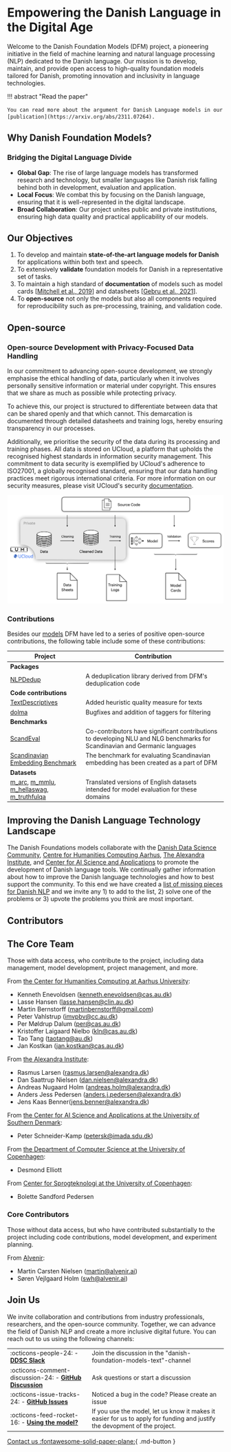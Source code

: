 # Empowering the Danish Language in the Digital Age

Welcome to the Danish Foundation Models (DFM) project, a pioneering initiative in the field of machine learning and natural language processing (NLP) dedicated to the Danish language. Our mission is to develop, maintain, and provide open access to high-quality foundation models tailored for Danish, promoting innovation and inclusivity in language technologies.

!!! abstract "Read the paper"

    You can read more about the argument for Danish Language models in our [publication](https://arxiv.org/abs/2311.07264).

## Why Danish Foundation Models?

### Bridging the Digital Language Divide

- **Global Gap**: The rise of large language models has transformed research and technology, but smaller languages like Danish risk falling behind both in development, evaluation and application.
- **Local Focus**: We combat this by focusing on the Danish language, ensuring that it is well-represented in the digital landscape.
- **Broad Collaboration**: Our project unites public and private institutions, ensuring high data quality and practical applicability of our models.

## Our Objectives

1. To develop and maintain **state-of-the-art language models for Danish** for applications within both text and speech.
2. To extensively **validate** foundation models for Danish in a representative set of tasks.
3. To maintain a high standard of **documentation** of models such as model cards \[[Mitchell et al., 2019](https://arxiv.org/abs/1810.03993)\] and datasheets \[[Gebru et al., 2021](https://cacm.acm.org/magazines/2021/12/256932-datasheets-for-datasets/abstract)\].
4. To **open-source** not only the models but also all components required for reproducibility such as pre-processing, training, and validation code.



## Open-source

###  Open-source Development with Privacy-Focused Data Handling

In our commitment to advancing open-source development, we strongly emphasise the ethical handling of data, particularly when it involves personally sensitive information or material under copyright. This ensures that we share as much as possible while protecting privacy.

To achieve this, our project is structured to differentiate between data that can be shared openly and that which cannot. 
This demarcation is documented through detailed datasheets and training logs, hereby ensuring transparency in our processes.

Additionally, we prioritise the security of the data during its processing and training phases. All data is stored on UCloud, a platform that upholds the recognised highest standards in information security management. This commitment to data security is exemplified by UCloud's adherence to ISO27001, a globally recognised standard, ensuring that our data handling practices meet rigorous international criteria. For more information on our security measures, please visit UCloud's security [documentation](https://docs.cloud.sdu.dk/intro/security.html).

![](_static/structure.png)

### Contributions

Besides our [models](https://www.foundationmodels.dk/models/) DFM have led to a series of positive open-source contributions, the following table include some of these contributions:


| Project                                                                                                                                                                                                                                                                            | Contribution                                                                                        |
| ---------------------------------------------------------------------------------------------------------------------------------------------------------------------------------------------------------------------------------------------------------------------------------- | --------------------------------------------------------------------------------------------------- |
| **Packages**                                                                                                                                                                                                                                                                       |                                                                                                     |
| [NLPDedup](https://github.com/saattrupdan/NLPDedup)                                                                                                                                                                                                                                | A deduplication library derived from DFM's deduplication code                                       |
| **Code contributions**                                                                                                                                                                                                                                                             |                                                                                                     |
| [TextDescriptives](https://hlasse.github.io/TextDescriptives/)                                                                                                                                                                                                                     | Added heuristic quality measure for texts                                                           |
| [dolma](https://github.com/allenai/dolma)                                                                                                                                                                                                                                          | Bugfixes and addition of taggers for filtering                                                      |
| **Benchmarks**                                                                                                                                                                                                                                                                     |                                                                                                     |
| [ScandEval](https://scandeval.com)                                                                                                                                                                                                                                                 | Co-contributors have significant contributions to developing NLU and NLG benchmarks for Scandinavian and Germanic languages |
| [Scandinavian Embedding Benchmark](https://kennethenevoldsen.github.io/scandinavian-embedding-benchmark/)                                                                                                                                                                          | The benchmark for evaluating Scandinavian embedding has been created as a part of DFM               |
| **Datasets**                                                                                                                                                                                                                                                                       |                                                                                                     |
| [m_arc](https://huggingface.co/datasets/alexandrainst/m_arc), [m_mmlu](https://huggingface.co/datasets/alexandrainst/m_mmlu), [m_hellaswag](https://huggingface.co/datasets/alexandrainst/m_hellaswag), [m_truthfulqa](https://huggingface.co/datasets/alexandrainst/m_truthfulqa) | Translated versions of English datasets intended for model evaluation for these domains             |


<!-- 
temp. removed (see DDSC slack channel: NLP)

| [dagw_reddit_filtered_v1.0.0](https://huggingface.co/datasets/DDSC/dagw_reddit_filtered_v1.0.0)                        | A filtered version of the Danish Gigaword, including reddit   | 
| **Lexical Resources**                                                                                                  |                                                               |
| [Detailed Word Frequencies](https://huggingface.co/collections/chcaa/danish-word-frequencies-65ba3f61875c73327d1691b2) | Detailed word frequencies across domain and pos-tags          |

-->

## Improving the Danish Language Technology Landscape

The Danish Foundations models collaborate with the [Danish Data Science Community](https://danskdatascience.dk/), [Centre for Humanities Computing Aarhus](https://chcaa.io/), [The Alexandra Institute](https://alexandra.dk), and [Center for AI Science and Applications](https://sdu.dk/casa) to promote the development of Danish language tools. We continually gather information about how to improve the Danish language technologies and how to best support the community. To this end we have created a [list of missing pieces for Danish NLP](https://github.com/centre-for-humanities-computing/danish-foundation-models/discussions/categories/missing-pieces-for-danish-nlp) and we invite any 1) to add to the list, 2) solve one of the problems or 3) upvote the problems you think are most important.

## Contributors

## The Core Team
Those with data access, who contribute to the project, including data management, model development, project management, and more.

From [the Center for Humanities Computing at Aarhus University](https://chc.au.dk/):

  - Kenneth Enevoldsen ([kenneth.enevoldsen@cas.au.dk](mailto:kenneth.enevoldsen@cas.au.dk))
  - Lasse Hansen ([lasse.hansen@clin.au.dk](lasse.hansen@clin.au.dk))
  - Martin Bernstorff ([martinbernstorff@gmail.com](martinbernstorff@gmail.com))
  - Peter Vahlstrup ([imvpbv@cc.au.dk](imvpbv@cc.au.dk))
  - Per Møldrup Dalum ([per@cas.au.dk](per@cas.au.dk))
  - Kristoffer Laigaard Nielbo ([kln@cas.au.dk](kln@cas.au.dk))
  - Tao Tang ([taotang@au.dk](taotang@au.dk))
  - Jan Kostkan ([jan.kostkan@cas.au.dk](jan.kostkan@cas.au.dk))

From [the Alexandra Institute](https://alexandra.dk/):

  - Rasmus Larsen ([rasmus.larsen@alexandra.dk](rasmus.larsen@alexandra.dk))
  - Dan Saattrup Nielsen ([dan.nielsen@alexandra.dk](dan.nielsen@alexandra.dk))
  - Andreas Nugaard Holm ([andreas.holm@alexandra.dk](andreas.holm@alexandra.dk))
  - Anders Jess Pedersen ([anders.j.pedersen@alexandra.dk](anders.j.pedersen@alexandra.dk))
  - Jens Kaas Benner([jens.benner@alexandra.dk](jens.benner@alexandra.dk))

From [the Center for AI Science and Applications at the University of Southern Denmark](https://sdu.dk/casa):

  - Peter Schneider-Kamp ([petersk@imada.sdu.dk](petersk@imada.sdu.dk))

From [the Department of Computer Science at the University of Copenhagen](https://di.ku.dk/):

  - Desmond Elliott

From [Center for Sprogteknologi at the University of Copenhagen](https://cst.ku.dk):

  - Bolette Sandford Pedersen

### Core Contributors
Those without data access, but who have contributed substantially to the project including code contributions, model development, and experiment planning.

From [Alvenir](https://www.alvenir.ai/):

  - Martin Carsten Nielsen ([martin@alvenir.ai](martin@alvenir.ai))
  - Søren Vejlgaard Holm ([swh@alvenir.ai](swh@alvenir.ai))

## Join Us

We invite collaboration and contributions from industry professionals, researchers, and the open-source community. Together, we can advance the field of Danish NLP and create a more inclusive digital future. You can reach out to us using the following channels:


|                                                                                                                                                                         |                                                                                                                            |
| ----------------------------------------------------------------------------------------------------------------------------------------------------------------------- | -------------------------------------------------------------------------------------------------------------------------- |
| :octicons-people-24: - [**DDSC Slack**](https://join.slack.com/t/danskdatascie-o8m9638/shared_invite/zt-1jh2dwmj4-D_mjywfXERvVP75n9O0ykg)                               | Join the discussion in the "danish-foundation-models-text"-channel                                                         |
| :octicons-comment-discussion-24: -  [**GitHub Discussion**](https://github.com/centre-for-humanities-computing/danish-foundation-models/discussions)                    | Ask questions or start a discussion                                                                                        |
| :octicons-issue-tracks-24: - [**GitHub Issues**](https://github.com/centre-for-humanities-computing/danish-foundation-models/issues)                                    | Noticed a bug in the code? Please create an issue                                                                          |
| :octicons-feed-rocket-16: - [**Using the model?**](https://github.com/centre-for-humanities-computing/danish-foundation-models/discussions/categories/using-our-models) | If you use the model, let us know it makes it easier for us to apply for funding and justify the devopment of the project. |

[Contact us :fontawesome-solid-paper-plane:](mailto:kenneth.enevoldsen@cas.au.dk){ .md-button }

